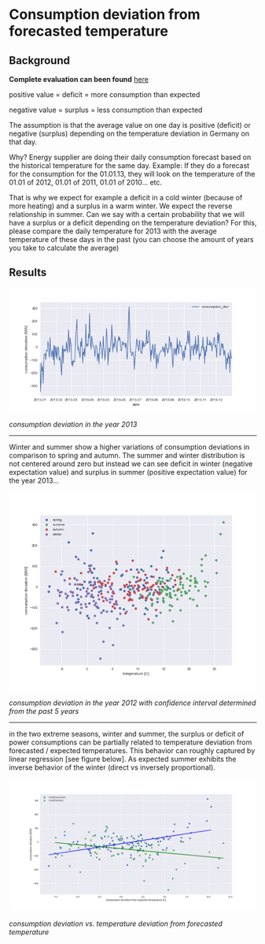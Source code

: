 # Consumption deviation from forecasted temperature
## Background

**Complete evaluation can been found** [here](https://github.com/jimixxperez/consumption_dev/blob/master/consumption_deviation.ipynb)

positive value = deficit = more consumption than expected

negative value = surplus = less consumption than expected

The assumption is that the average value on one day is positive (deficit) or negative (surplus) depending on the temperature deviation in Germany on that day.

Why? Energy supplier are doing their daily consumption forecast based on the historical temperature for the same day.  Example: If they do a forecast for the consumption for the 01.01.13, they will look on the temperature of the 01.01 of 2012, 01.01 of 2011, 01.01 of 2010… etc.

That is why we expect for example a deficit in a cold winter (because of more heating) and a surplus in a warm winter.
We expect the reverse relationship in summer.
Can we say with a certain probability that we will have a surplus or a deficit depending on the temperature deviation?
For this, please compare the daily temperature for 2013 with the average temperature of these days in the past (you can choose the amount of years you take to calculate the average)

## Results



![consumption deviation](consumption_dev_2013.png)

*consumption deviation in the year 2013*

---
Winter and summer show a higher variations of consumption deviations in comparison to spring and autumn. The summer and winter distribution is not centered around zero but instead we can see deficit in winter (negative expectation value) and surplus in summer (positive expectation value) for the year 2013...



![consumption deviation](consumption_deviation_vs_temperature.png)

*consumption deviation in the year 2012 with confidence interval determined from the past 5 years*

---
in the two extreme seasons, winter and summer, the surplus or deficit of power consumptions can be partially related to temperature deviation from forecasted / expected temperatures. This behavior can roughly captured by linear regression [see figure below]. As expected summer exhibits the inverse behavior of the winter (direct vs inversely proportional).


![consumption deviation](consumption_deviation_vs_temperature_deviation.png)

*consumption deviation vs. temperature deviation from forecasted temperature*
